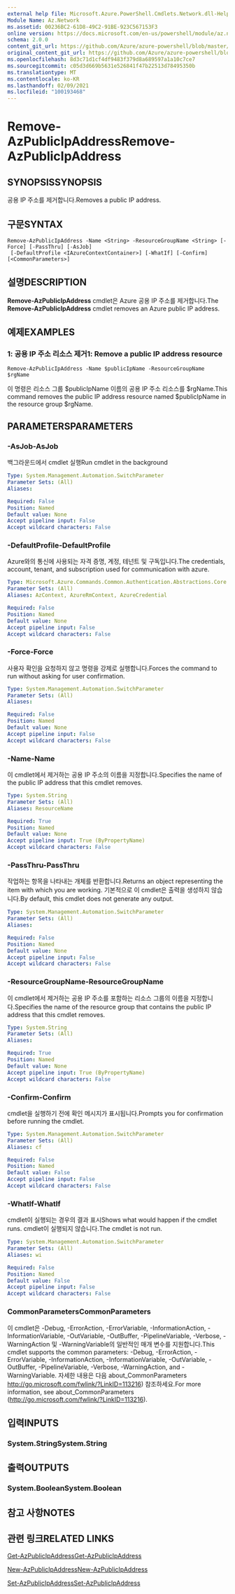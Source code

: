 ```yaml
---
external help file: Microsoft.Azure.PowerShell.Cmdlets.Network.dll-Help.xml
Module Name: Az.Network
ms.assetid: 00236BC2-61D8-49C2-91BE-923C567153F3
online version: https://docs.microsoft.com/en-us/powershell/module/az.network/remove-azpublicipaddress
schema: 2.0.0
content_git_url: https://github.com/Azure/azure-powershell/blob/master/src/Network/Network/help/Remove-AzPublicIpAddress.md
original_content_git_url: https://github.com/Azure/azure-powershell/blob/master/src/Network/Network/help/Remove-AzPublicIpAddress.md
ms.openlocfilehash: 8d3c71d1cf4df9483f379d8a689597a1a10c7ce7
ms.sourcegitcommit: c05d3d669b5631e526841f47b22513d78495350b
ms.translationtype: MT
ms.contentlocale: ko-KR
ms.lasthandoff: 02/09/2021
ms.locfileid: "100193468"
---
```

# <span data-ttu-id="f91e3-101">Remove-AzPublicIpAddress</span><span class="sxs-lookup"><span data-stu-id="f91e3-101">Remove-AzPublicIpAddress</span></span>

## <span data-ttu-id="f91e3-102">SYNOPSIS</span><span class="sxs-lookup"><span data-stu-id="f91e3-102">SYNOPSIS</span></span>
<span data-ttu-id="f91e3-103">공용 IP 주소를 제거합니다.</span><span class="sxs-lookup"><span data-stu-id="f91e3-103">Removes a public IP address.</span></span>

## <span data-ttu-id="f91e3-104">구문</span><span class="sxs-lookup"><span data-stu-id="f91e3-104">SYNTAX</span></span>

```
Remove-AzPublicIpAddress -Name <String> -ResourceGroupName <String> [-Force] [-PassThru] [-AsJob]
 [-DefaultProfile <IAzureContextContainer>] [-WhatIf] [-Confirm] [<CommonParameters>]
```

## <span data-ttu-id="f91e3-105">설명</span><span class="sxs-lookup"><span data-stu-id="f91e3-105">DESCRIPTION</span></span>
<span data-ttu-id="f91e3-106">**Remove-AzPublicIpAddress** cmdlet은 Azure 공용 IP 주소를 제거합니다.</span><span class="sxs-lookup"><span data-stu-id="f91e3-106">The **Remove-AzPublicIpAddress** cmdlet removes an Azure public IP address.</span></span>

## <span data-ttu-id="f91e3-107">예제</span><span class="sxs-lookup"><span data-stu-id="f91e3-107">EXAMPLES</span></span>

### <span data-ttu-id="f91e3-108">1: 공용 IP 주소 리소스 제거</span><span class="sxs-lookup"><span data-stu-id="f91e3-108">1: Remove a public IP address resource</span></span>
```
Remove-AzPublicIpAddress -Name $publicIpName -ResourceGroupName $rgName
```

<span data-ttu-id="f91e3-109">이 명령은 리소스 그룹 $publicIpName 이름의 공용 IP 주소 리소스를 $rgName.</span><span class="sxs-lookup"><span data-stu-id="f91e3-109">This command removes the public IP address resource named $publicIpName in the resource group $rgName.</span></span>

## <span data-ttu-id="f91e3-110">PARAMETERS</span><span class="sxs-lookup"><span data-stu-id="f91e3-110">PARAMETERS</span></span>

### <span data-ttu-id="f91e3-111">-AsJob</span><span class="sxs-lookup"><span data-stu-id="f91e3-111">-AsJob</span></span>
<span data-ttu-id="f91e3-112">백그라운드에서 cmdlet 실행</span><span class="sxs-lookup"><span data-stu-id="f91e3-112">Run cmdlet in the background</span></span>

```yaml
Type: System.Management.Automation.SwitchParameter
Parameter Sets: (All)
Aliases:

Required: False
Position: Named
Default value: None
Accept pipeline input: False
Accept wildcard characters: False
```

### <span data-ttu-id="f91e3-113">-DefaultProfile</span><span class="sxs-lookup"><span data-stu-id="f91e3-113">-DefaultProfile</span></span>
<span data-ttu-id="f91e3-114">Azure와의 통신에 사용되는 자격 증명, 계정, 테넌트 및 구독입니다.</span><span class="sxs-lookup"><span data-stu-id="f91e3-114">The credentials, account, tenant, and subscription used for communication with azure.</span></span>

```yaml
Type: Microsoft.Azure.Commands.Common.Authentication.Abstractions.Core.IAzureContextContainer
Parameter Sets: (All)
Aliases: AzContext, AzureRmContext, AzureCredential

Required: False
Position: Named
Default value: None
Accept pipeline input: False
Accept wildcard characters: False
```

### <span data-ttu-id="f91e3-115">-Force</span><span class="sxs-lookup"><span data-stu-id="f91e3-115">-Force</span></span>
<span data-ttu-id="f91e3-116">사용자 확인을 요청하지 않고 명령을 강제로 실행합니다.</span><span class="sxs-lookup"><span data-stu-id="f91e3-116">Forces the command to run without asking for user confirmation.</span></span>

```yaml
Type: System.Management.Automation.SwitchParameter
Parameter Sets: (All)
Aliases:

Required: False
Position: Named
Default value: None
Accept pipeline input: False
Accept wildcard characters: False
```

### <span data-ttu-id="f91e3-117">-Name</span><span class="sxs-lookup"><span data-stu-id="f91e3-117">-Name</span></span>
<span data-ttu-id="f91e3-118">이 cmdlet에서 제거하는 공용 IP 주소의 이름을 지정합니다.</span><span class="sxs-lookup"><span data-stu-id="f91e3-118">Specifies the name of the public IP address that this cmdlet removes.</span></span>

```yaml
Type: System.String
Parameter Sets: (All)
Aliases: ResourceName

Required: True
Position: Named
Default value: None
Accept pipeline input: True (ByPropertyName)
Accept wildcard characters: False
```

### <span data-ttu-id="f91e3-119">-PassThru</span><span class="sxs-lookup"><span data-stu-id="f91e3-119">-PassThru</span></span>
<span data-ttu-id="f91e3-120">작업하는 항목을 나타내는 개체를 반환합니다.</span><span class="sxs-lookup"><span data-stu-id="f91e3-120">Returns an object representing the item with which you are working.</span></span>
<span data-ttu-id="f91e3-121">기본적으로 이 cmdlet은 출력을 생성하지 않습니다.</span><span class="sxs-lookup"><span data-stu-id="f91e3-121">By default, this cmdlet does not generate any output.</span></span>

```yaml
Type: System.Management.Automation.SwitchParameter
Parameter Sets: (All)
Aliases:

Required: False
Position: Named
Default value: None
Accept pipeline input: False
Accept wildcard characters: False
```

### <span data-ttu-id="f91e3-122">-ResourceGroupName</span><span class="sxs-lookup"><span data-stu-id="f91e3-122">-ResourceGroupName</span></span>
<span data-ttu-id="f91e3-123">이 cmdlet에서 제거하는 공용 IP 주소를 포함하는 리소스 그룹의 이름을 지정합니다.</span><span class="sxs-lookup"><span data-stu-id="f91e3-123">Specifies the name of the resource group that contains the public IP address that this cmdlet removes.</span></span>

```yaml
Type: System.String
Parameter Sets: (All)
Aliases:

Required: True
Position: Named
Default value: None
Accept pipeline input: True (ByPropertyName)
Accept wildcard characters: False
```

### <span data-ttu-id="f91e3-124">-Confirm</span><span class="sxs-lookup"><span data-stu-id="f91e3-124">-Confirm</span></span>
<span data-ttu-id="f91e3-125">cmdlet을 실행하기 전에 확인 메시지가 표시됩니다.</span><span class="sxs-lookup"><span data-stu-id="f91e3-125">Prompts you for confirmation before running the cmdlet.</span></span>

```yaml
Type: System.Management.Automation.SwitchParameter
Parameter Sets: (All)
Aliases: cf

Required: False
Position: Named
Default value: False
Accept pipeline input: False
Accept wildcard characters: False
```

### <span data-ttu-id="f91e3-126">-WhatIf</span><span class="sxs-lookup"><span data-stu-id="f91e3-126">-WhatIf</span></span>
<span data-ttu-id="f91e3-127">cmdlet이 실행되는 경우의 결과 표시</span><span class="sxs-lookup"><span data-stu-id="f91e3-127">Shows what would happen if the cmdlet runs.</span></span>
<span data-ttu-id="f91e3-128">cmdlet이 실행되지 않습니다.</span><span class="sxs-lookup"><span data-stu-id="f91e3-128">The cmdlet is not run.</span></span>

```yaml
Type: System.Management.Automation.SwitchParameter
Parameter Sets: (All)
Aliases: wi

Required: False
Position: Named
Default value: False
Accept pipeline input: False
Accept wildcard characters: False
```

### <span data-ttu-id="f91e3-129">CommonParameters</span><span class="sxs-lookup"><span data-stu-id="f91e3-129">CommonParameters</span></span>
<span data-ttu-id="f91e3-130">이 cmdlet은 -Debug, -ErrorAction, -ErrorVariable, -InformationAction, -InformationVariable, -OutVariable, -OutBuffer, -PipelineVariable, -Verbose, -WarningAction 및 -WarningVariable의 일반적인 매개 변수를 지원합니다.</span><span class="sxs-lookup"><span data-stu-id="f91e3-130">This cmdlet supports the common parameters: -Debug, -ErrorAction, -ErrorVariable, -InformationAction, -InformationVariable, -OutVariable, -OutBuffer, -PipelineVariable, -Verbose, -WarningAction, and -WarningVariable.</span></span> <span data-ttu-id="f91e3-131">자세한 내용은 다음 about_CommonParameters http://go.microsoft.com/fwlink/?LinkID=113216) 참조하세요.</span><span class="sxs-lookup"><span data-stu-id="f91e3-131">For more information, see about_CommonParameters (http://go.microsoft.com/fwlink/?LinkID=113216).</span></span>

## <span data-ttu-id="f91e3-132">입력</span><span class="sxs-lookup"><span data-stu-id="f91e3-132">INPUTS</span></span>

### <span data-ttu-id="f91e3-133">System.String</span><span class="sxs-lookup"><span data-stu-id="f91e3-133">System.String</span></span>

## <span data-ttu-id="f91e3-134">출력</span><span class="sxs-lookup"><span data-stu-id="f91e3-134">OUTPUTS</span></span>

### <span data-ttu-id="f91e3-135">System.Boolean</span><span class="sxs-lookup"><span data-stu-id="f91e3-135">System.Boolean</span></span>

## <span data-ttu-id="f91e3-136">참고 사항</span><span class="sxs-lookup"><span data-stu-id="f91e3-136">NOTES</span></span>

## <span data-ttu-id="f91e3-137">관련 링크</span><span class="sxs-lookup"><span data-stu-id="f91e3-137">RELATED LINKS</span></span>

[<span data-ttu-id="f91e3-138">Get-AzPublicIpAddress</span><span class="sxs-lookup"><span data-stu-id="f91e3-138">Get-AzPublicIpAddress</span></span>](./Get-AzPublicIpAddress.md)

[<span data-ttu-id="f91e3-139">New-AzPublicIpAddress</span><span class="sxs-lookup"><span data-stu-id="f91e3-139">New-AzPublicIpAddress</span></span>](./New-AzPublicIpAddress.md)

[<span data-ttu-id="f91e3-140">Set-AzPublicIpAddress</span><span class="sxs-lookup"><span data-stu-id="f91e3-140">Set-AzPublicIpAddress</span></span>](./Set-AzPublicIpAddress.md)


